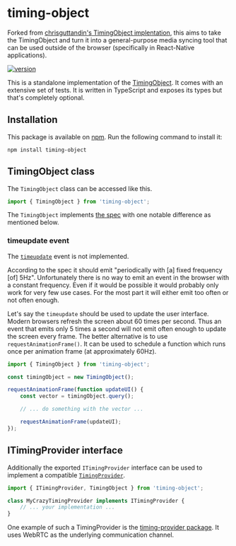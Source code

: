 # timing-object

Forked from [chrisguttandin's TimingObject implentation](https://github.com/chrisguttandin/timing-object), this aims to take the TimingObject and turn it into a general-purpose media syncing tool that can be used outside of the browser (specifically in React-Native applications).

[![version](https://img.shields.io/npm/v/timing-object.svg?style=flat-square)](https://www.npmjs.com/package/timing-object)

This is a standalone implementation of the
[TimingObject](https://webtiming.github.io/timingobject/). It comes with an
extensive set of tests. It is written in TypeScript and exposes its types but
that's completely optional.

## Installation

This package is available on [npm](https://www.npmjs.org/package/timing-object). Run the following command to install it:

```shell
npm install timing-object
```

## TimingObject class

The `TimingObject` class can be accessed like this.

```js
import { TimingObject } from 'timing-object';
```

The `TimingObject` implements [the
spec](https://webtiming.github.io/timingobject/#idl-def-timingobject) with one
notable difference as mentioned below.

### timeupdate event

The [`timeupdate`](https://webtiming.github.io/timingobject/#dom-timingobject-ontimeupdate)
event is not implemented.

According to the spec it should emit "periodically with [a] fixed frequency [of] 5Hz". Unfortunately there is no way to emit an event in the browser with a constant frequency. Even if it would be possible it would probably only work for very few use cases. For the most part it will either emit too often or not often enough.

Let's say the `timeupdate` should be used to update the user interface. Modern browsers refresh the screen about 60 times per second. Thus an event that emits only 5 times a second will not emit often enough to update the screen every frame. The better alternative is to use `requestAnimationFrame()`. It can be used to schedule a function which runs once per animation frame (at approximately 60Hz).

```js
import { TimingObject } from 'timing-object';

const timingObject = new TimingObject();

requestAnimationFrame(function updateUI() {
    const vector = timingObject.query();

    // ... do something with the vector ...

    requestAnimationFrame(updateUI);
});
```

## ITimingProvider interface

Additionally the exported `ITimingProvider` interface can be used to implement a
compatible
[`TimingProvider`](https://webtiming.github.io/timingobject/#idl-def-timingprovider).

```typescript
import { ITimingProvider, TimingObject } from 'timing-object';

class MyCrazyTimingProvider implements ITimingProvider {
    // ... your implementation ...
}
```

One example of such a TimingProvider is the
[timing-provider package](https://github.com/chrisguttandin/timing-provider). It
uses WebRTC as the underlying communication channel.
